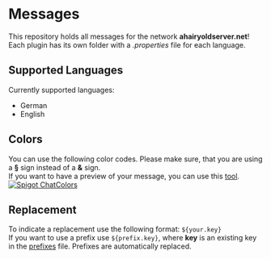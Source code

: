 # Messages
This repository holds all messages for the network **ahairyoldserver.net**! <br>
Each plugin has its own folder with a _.properties_ file for each language.

## Supported Languages
Currently supported languages:
- German
- English

## Colors
You can use the following color codes. Please make sure, that you are using a **§** sign instead of a **&** sign. <br>
If you want to have a preview of your message, you can use this [tool](https://minecraft.tools/en/motd.php). <br>
[![Spigot ChatColors](https://user-images.githubusercontent.com/60903023/199811974-a41ce1de-04a1-400b-9f55-d90321dc7d6b.png)](https://www.spigotmc.org/resources/chatcolor-farbcodes-im-chat.64589/)

## Replacement
To indicate a replacement use the following format: ```${your.key}``` <br>
If you want to use a prefix use ```${prefix.key}```, where **key** is an existing key in the [prefixes](https://github.com/Ahairyoldserver/Messages/blob/develop/prefixes.properties) file. 
Prefixes are automatically replaced.
